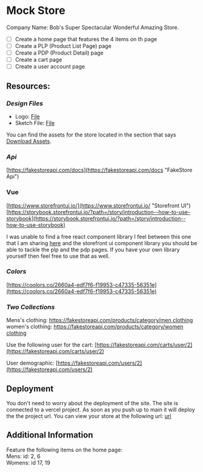 # Mock Store
Company Name: Bob's Super Spectacular Wonderful Amazing Store.
 

- [ ] Create a home page that features the 4 items on th page  
- [ ] Create a PLP (Product List Page) page  
- [ ] Create a  PDP (Product Detail) page  
- [ ] Create a cart page  
- [ ] Create a user account page  

## Resources:

### *Design Files*

- Logo: [File](https://d.pr/i/ugdkaa) 
- Sketch File: [File](https://www.sketch.com/s/567b2d62-1ed6-4914-a79d-caf4af030e5d/v/ZWzRdG/)  

You can find the assets for the store located in the section that says [Download Assets](https://d.pr/i/HVUSsK).  
 ### *Api* 
[https://fakestoreapi.com/docs](https://fakestoreapi.com/docs "FakeStore Api")
### Vue  
[https://www.storefrontui.io/](https://www.storefrontui.io/ "Storefront UI")  
[https://storybook.storefrontui.io/?path=/story/introduction--how-to-use-storybook](https://storybook.storefrontui.io/?path=/story/introduction--how-to-use-storybook)  

I was unable to find a free react component library I feel between this one that I am sharing [here](https://mdbootstrap.com/docs/standard/templates/ecommerce/)  and the storefront ui component library you should be able to tackle the plp and the pdp pages. If you have your own library yourself  then feel free to use that as well.


### *Colors*  
[https://coolors.co/2660a4-edf7f6-f19953-c47335-56351e](https://coolors.co/2660a4-edf7f6-f19953-c47335-56351e)  
### *Two Collections*  
Mens's clothing: [https://fakestoreapi.com/products/category/men clothing](https://fakestoreapi.com/products/category/men%20clothing)  
women's clothing: [https://fakestoreapi.com/products/category/women clothing](https://fakestoreapi.com/products/category/women%20clothing)  

Use the following user for the cart: [https://fakestoreapi.com/carts/user/2](https://fakestoreapi.com/carts/user/2)

User demographic: [https://fakestoreapi.com/users/2](https://fakestoreapi.com/users/2) 

## Deployment
You don't need to worry about the deployment of the site. The site is connected to a vercel project. As soon as you push up to main it will deploy the the project url. You can view your store at the following url:  [url](https://mock-store.vercel.app/ "Mock Store")

## Additional Information 
Feature the following items on the home page:  
Mens:  id: 2, 6  
Womens: id 17, 19  

